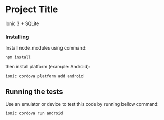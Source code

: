 # Project Title

Ionic 3 + SQLite


### Installing

Install node_modules using command:
```
npm install
```

then install platform (example: Android):
```
ionic cordova platform add android
```

## Running the tests

Use an emulator or device to test this code by running bellow command:
```
ionic cordova run android
```
